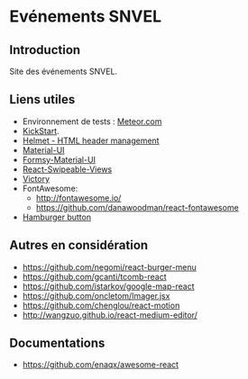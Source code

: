 # Evénements SNVEL
## Introduction
Site des événements SNVEL.

## Liens utiles

* Environnement de tests : [Meteor.com](http://evenements-snvel.meteor.com/)
* [KickStart](https://github.com/thereactivestack/kickstart-hugeapp).
* [Helmet - HTML header management](https://github.com/thereactivestack/meteor-react-helmet)
* [Material-UI](http://www.material-ui.com/)
* [Formsy-Material-UI](https://github.com/mbrookes/formsy-material-ui)
* [React-Swipeable-Views](https://github.com/oliviertassinari/react-swipeable-views)
* [Victory](http://victory.formidable.com/)
* FontAwesome:
  * http://fontawesome.io/
  * https://github.com/danawoodman/react-fontawesome
* [Hamburger button](https://github.com/plouc/react-svg-buttons)

## Autres en considération

* https://github.com/negomi/react-burger-menu
* https://github.com/gcanti/tcomb-react
* https://github.com/istarkov/google-map-react
* https://github.com/oncletom/Imager.jsx
* https://github.com/chenglou/react-motion
* http://wangzuo.github.io/react-medium-editor/

## Documentations
* https://github.com/enaqx/awesome-react

